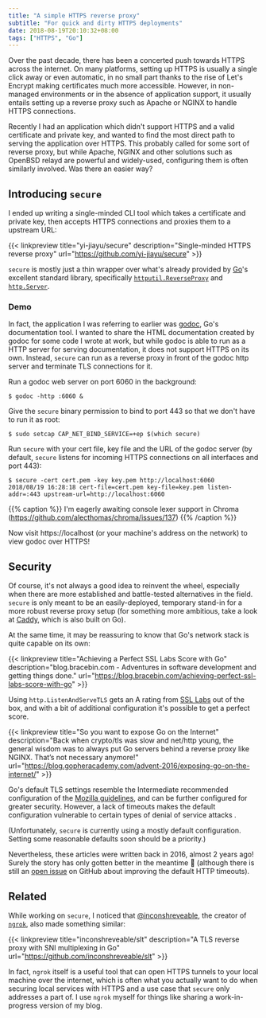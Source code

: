 ```yaml
---
title: "A simple HTTPS reverse proxy"
subtitle: "For quick and dirty HTTPS deployments"
date: 2018-08-19T20:10:32+08:00
tags: ["HTTPS", "Go"]
---
```


Over the past decade, there has been a concerted push towards HTTPS across the internet. On many platforms, setting
up HTTPS is usually a single click away or even automatic, in no small part thanks to the rise of Let's Encrypt
making certificates much more accessible. However, in non-managed environments or in the absence of application
support, it usually entails setting up a reverse proxy such as Apache or NGINX to handle HTTPS connections.

Recently I had an application which didn't support HTTPS and a valid certificate and private key, and wanted to find
the most direct path to serving the application over HTTPS. This probably called for some sort of reverse proxy,
but while Apache, NGINX and other solutions such as OpenBSD relayd are powerful and widely-used, configuring them
is often similarly involved. Was there an easier way?

## Introducing `secure`
I ended up writing a single-minded CLI tool which takes a certificate and private key, then accepts HTTPS connections
and proxies them to a upstream URL:

{{< linkpreview title="yi-jiayu/secure" description="Single-minded HTTPS reverse proxy" url="https://github.com/yi-jiayu/secure" >}}

`secure` is mostly just a thin wrapper over what's already provided by [Go](https://golang.org/)'s excellent
standard library, specifically [`httputil.ReverseProxy`](https://golang.org/pkg/net/http/httputil/#ReverseProxy)
and [`http.Server`](https://golang.org/pkg/net/http/#Server.ListenAndServeTLS).

### Demo
In fact, the application I was referring to earlier was [godoc](https://godoc.org/golang.org/x/tools/cmd/godoc),
Go's documentation tool. I wanted to share the HTML documentation created by godoc for some code I wrote at work, but
while godoc is able to run as a HTTP server for serving documentation, it does not support HTTPS on its own. Instead,
`secure` can run as a reverse proxy in front of the godoc http server and terminate TLS connections for it.

Run a godoc web server on port 6060 in the background:
```console
$ godoc -http :6060 &
```

Give the `secure` binary permission to bind to port 443 so that we don't have to run it as root:
```console
$ sudo setcap CAP_NET_BIND_SERVICE=+ep $(which secure)
```

Run `secure` with your cert file, key file and the URL of the godoc server (by default, `secure` listens for
incoming HTTPS connections on all interfaces and port 443):
```console
$ secure -cert cert.pem -key key.pem http://localhost:6060
2018/08/19 16:28:18 cert-file=cert.pem key-file=key.pem listen-addr=:443 upstream-url=http://localhost:6060
```
{{% caption  %}}
I'm eagerly awaiting console lexer support in Chroma (https://github.com/alecthomas/chroma/issues/137)
{{% /caption %}}

Now visit https://localhost (or your machine's address on the network) to view godoc over HTTPS!

## Security
Of course, it's not always a good idea to reinvent the wheel, especially when there are more established and
battle-tested alternatives in the field. `secure` is only meant to be an easily-deployed, temporary stand-in for
a more robust reverse proxy setup (for something more ambitious, take a look at [Caddy](https://caddyserver.com/),
which is also built on Go).

At the same time, it may be reassuring to know that Go's network stack is quite capable on its own:

{{< linkpreview title="Achieving a Perfect SSL Labs Score with Go"
    description="blog.bracebin.com - Adventures in software development and getting things done."
    url="https://blog.bracebin.com/achieving-perfect-ssl-labs-score-with-go" >}}

Using `http.ListenAndServeTLS` gets an A rating from [SSL Labs](https://www.ssllabs.com/ssltest/) out of the box,
and with a bit of additional configuration it's possible to get a perfect score.

{{< linkpreview title="So you want to expose Go on the Internet"
    description="Back when crypto/tls was slow and net/http young, the general wisdom was to always put Go servers behind a reverse proxy like NGINX. That’s not necessary anymore!"
    url="https://blog.gopheracademy.com/advent-2016/exposing-go-on-the-internet/" >}}

Go's default TLS settings resemble the Intermediate recommended configuration of the [Mozilla
guidelines](https://wiki.mozilla.org/Security/Server_Side_TLS), and can be further configured for greater
security. However, a lack of timeouts makes the default configuration vulnerable to certain types of denial of
service attacks .

(Unfortunately, `secure` is currently using a mostly default configuration. Setting some reasonable defaults soon
should be a priority.)

Nevertheless, these articles were written back in 2016, almost 2 years ago! Surely the story has only gotten
better in the meantime 🙂 (although there is still an [open issue](https://github.com/golang/go/issues/24138)
on GitHub about improving the default HTTP timeouts).

## Related
While working on `secure`, I noticed that [@inconshreveable](https://inconshreveable.com/), the creator of
[`ngrok`](https://ngrok.com/), also made something similar:

{{< linkpreview title="inconshreveable/slt"
    description="A TLS reverse proxy with SNI multiplexing in Go"
    url="https://github.com/inconshreveable/slt" >}}

In fact, `ngrok` itself is a useful tool that can open HTTPS tunnels to your local machine over the internet,
which is often what you actually want to do when securing local services with HTTPS and a use case that `secure`
only addresses a part of. I use `ngrok` myself for things like sharing a work-in-progress version of my blog.
